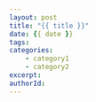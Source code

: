 ```yaml
---
layout: post
title: "{{ title }}"
date: {{ date }}
tags:
categories:
    - category1
    - category2
excerpt:
authorId:
---
```

